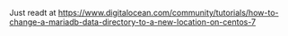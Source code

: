Just readt at https://www.digitalocean.com/community/tutorials/how-to-change-a-mariadb-data-directory-to-a-new-location-on-centos-7
